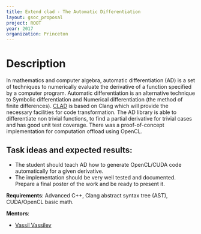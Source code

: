 ```yaml
---
title: Extend clad - The Automatic Differentiation
layout: gsoc_proposal
project: ROOT
year: 2017
organization: Princeton
---
```


# Description

In mathematics and computer algebra, automatic differentiation (AD) is a set of
techniques to numerically evaluate the derivative of a function specified by a
computer program. Automatic differentiation is an alternative technique to
Symbolic differentiation and Numerical differentiation (the method of finite
differences). [CLAD](https://github.com/vgvassilev/clad) is based on Clang which
will provide the necessary facilities for code transformation. The AD library is
able to differentiate non trivial functions, to find a partial derivative for
trivial cases and has good unit test coverage. There was a proof-of-concept
implementation for computation offload using OpenCL.

## Task ideas and expected results:

- The student should teach AD how to generate OpenCL/CUDA code automatically for
  a given derivative.
- The implementation should be very well tested and documented. Prepare a final
  poster of the work and be ready to present it.

**Requirements**: Advanced C++, Clang abstract syntax tree (AST), CUDA/OpenCL
basic math.

**Mentors**:

- [Vassil Vassilev](mailto:sft-gsoc@cern.ch)
